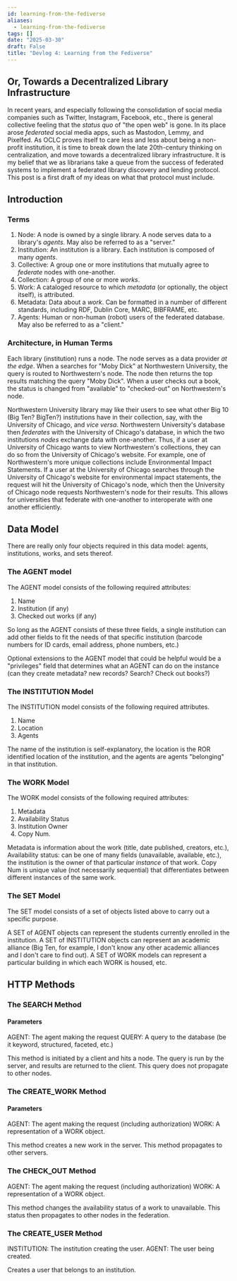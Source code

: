 ```yaml
---
id: learning-from-the-fediverse
aliases:
  - learning-from-the-fediverse
tags: []
date: "2025-03-30"
draft: False
title: "Devlog 4: Learning from the Fediverse"
---
```


## Or, Towards a Decentralized Library Infrastructure

In recent years, and especially following the consolidation of social media companies such as Twitter, Instagram, Facebook, etc., there is general collective feeling that the _status quo_ of "the open web" is gone. In its place arose _federated_ social media apps, such as Mastodon, Lemmy, and Pixelfed. As OCLC proves itself to care less and less about being a non-profit institution, it is time to break down the late 20th-century thinking on centralization, and move towards a decentralized library infrastructure. It is my belief that we as librarians take a queue from the success of federated systems to implement a federated library discovery and lending protocol.  This post is a first draft of my ideas on what that protocol must include.

## Introduction

### Terms

1. Node: A node is owned by a single library. A node serves data to a library's *agents*. May also be referred to as a "server."
2. Institution: An institution is a library. Each institution is composed of many *agents*.
3. Collective: A group one or more institutions that mutually agree to *federate* nodes with one-another.
4. Collection: A group of one or more *works*.
5. Work: A cataloged resource to which *metadata* (or optionally, the object itself), is attributed.
6. Metadata: Data about a *work*. Can be formatted in a number of different standards, including RDF, Dublin Core, MARC, BIBFRAME, etc.
7. Agents: Human or non-human (robot) users of the federated database. May also be referred to as a "client."

### Architecture, in Human Terms

Each library (institution) runs a node. The node serves as a data provider *at the edge*. When a searches for "Moby Dick" at Northwestern University, the query is routed to Northwestern's node. The node then returns the top results matching the query "Moby Dick". When a user checks out a book, the status is changed from "available" to "checked-out" on Northwestern's node.

Northwestern University library may like their users to see what other Big 10 (Big Ten? BigTen?) institutions have in their collection, say, with the University of Chicago, and *vice versa*. Northwestern University's database then *federates* with the University of Chicago's database, in which the two institutions *nodes* exchange data with one-another. Thus, if a user at University of Chicago wants to view Northwestern's collections, they can do so from the University of Chicago's website. For example, one of Northwestern's more unique collections include Environmental Impact Statements. If a user at the University of Chicago searches through the University of Chicago's website for environmental impact statements, the request will hit the University of Chicago's node, which then the University of Chicago node requests Northwestern's node for their results. This allows for universities that federate with one-another to interoperate with one another efficiently.

## Data Model

There are really only four objects required in this data model: agents, institutions, works, and sets thereof.

### The AGENT model

The AGENT model consists of the following required attributes:

1. Name
2. Institution (if any)
3. Checked out works (if any)

So long as the AGENT consists of these three fields, a single institution can add other fields to fit the needs of that specific institution (barcode numbers for ID cards, email address, phone numbers, etc.) 

Optional extensions to the AGENT model that could be helpful would be a "privileges" field that determines what an AGENT can do on the instance (can they create metadata? new records? Search? Check out books?)

### The INSTITUTION Model

The INSTITUTION model consists of the following required attributes.

1. Name
2. Location
3. Agents

The name of the institution is self-explanatory, the location is the ROR identified location of the institution, and the agents are agents "belonging" in that institution.

### The WORK Model

The WORK model consists of the following required attributes:

1. Metadata
2. Availability Status
3. Institution Owner
4. Copy Num.

Metadata is information about the work (title, date published, creators, etc.), Availability status: can be one of many fields (unavailable, available, etc.), the institution is the owner of that particular *instance* of that work. Copy Num is unique value (not necessarily sequential) that differentiates between different instances of the same work.

### The SET Model

The SET model consists of a set of objects listed above to carry out a specific purpose.

A SET of AGENT objects can represent the students currently enrolled in the institution. A SET of INSTITUTION objects can represent an academic alliance (Big Ten, for example, I don't know any other academic alliances and I don't care to find out). A SET of WORK models can represent a particular building in which each WORK is housed, etc.

## HTTP Methods

### The SEARCH Method

#### Parameters

AGENT: The agent making the request
QUERY: A query to the database (be it keyword, structured, faceted, etc.)

This method is initiated by a client and hits a node. The query is run by the server, and results are returned to the client. This query does not propagate to other nodes.

### The CREATE_WORK Method

#### Parameters

AGENT: The agent making the request (including authorization)
WORK: A representation of a WORK object.

This method creates a new work in the server. This method propagates to other servers.

### The CHECK_OUT Method

AGENT: The agent making the request (including authorization)
WORK: A representation of a WORK object.

This method changes the availability status of a work to unavailable. This status then propagates to other nodes in the federation.

### The CREATE_USER Method

INSTITUTION: The institution creating the user.
AGENT: The user being created.

Creates a user that belongs to an institution.
